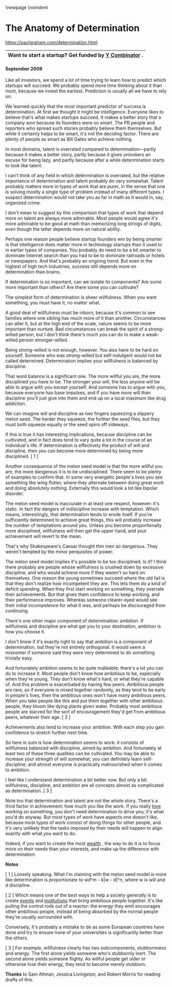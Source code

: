 \newpage
\noindent

The Anatomy of Determination
============================


  

<https://paulgraham.com/determination.html>
  




| **Want to start a startup?**   Get funded by  [Y Combinator](http://ycombinator.com/apply.html)   . |
| --- |


#### September 2009


  

  

 Like all investors, we spend a lot of time trying to learn how to
predict which startups will succeed. We probably spend more time
thinking about it than most, because we invest the earliest.
Prediction is usually all we have to rely on.
   

  

 We learned quickly that the most important predictor of success is
determination. At first we thought it might be intelligence.
Everyone likes to believe that's what makes startups succeed. It
makes a better story that a company won because its founders were
so smart. The PR people and reporters who spread such stories
probably believe them themselves. But while it certainly helps to
be smart, it's not the deciding factor. There are plenty of people
as smart as Bill Gates who achieve nothing.
   

  

 In most domains, talent is overrated compared to determination—partly
because it makes a better story, partly because it gives onlookers
an excuse for being lazy, and partly because after a while determination
starts to look like talent.
   

  

 I can't think of any field in which determination is overrated, but
the relative importance of determination and talent probably do
vary somewhat. Talent probably matters more in types of work that
are purer, in the sense that one is solving mostly a single type
of problem instead of many different types. I suspect determination
would not take you as far in math as it would in, say, organized
crime.
   

  

 I don't mean to suggest by this comparison that types of work that
depend more on talent are always more admirable. Most people would
agree it's more admirable to be good at math than memorizing long
strings of digits, even though the latter depends more on natural
ability.
   

  

 Perhaps one reason people believe startup founders win by being
smarter is that intelligence does matter more in technology startups
than it used to in earlier types of companies. You probably do
need to be a bit smarter to dominate Internet search than you had
to be to dominate railroads or hotels or newspapers. And that's
probably an ongoing trend. But even in the highest of high tech
industries, success still depends more on determination than brains.
   

  

 If determination is so important, can we isolate its components?
Are some more important than others? Are there some you can
cultivate?
   

  

 The simplest form of determination is sheer willfulness. When you
want something, you must have it, no matter what.
   

  

 A good deal of willfulness must be inborn, because it's common to
see families where one sibling has much more of it than another.
Circumstances can alter it, but at the high end of the scale, nature
seems to be more important than nurture. Bad circumstances can
break the spirit of a strong\-willed person, but I don't think there's
much you can do to make a weak\-willed person stronger\-willed.
   

  

 Being strong\-willed is not enough, however. You also have to be
hard on yourself. Someone who was strong\-willed but self\-indulgent
would not be called determined. Determination implies your willfulness
is balanced by discipline.
   

  

 That word balance is a significant one. The more willful you are,
the more disciplined you have to be. The stronger your will, the
less anyone will be able to argue with you except yourself. And
someone has to argue with you, because everyone has base impulses,
and if you have more will than discipline you'll just give into
them and end up on a local maximum like drug addiction.
   

  

 We can imagine will and discipline as two fingers squeezing a
slippery melon seed. The harder they squeeze, the further the seed
flies, but they must both squeeze equally or the seed spins off
sideways.
   

  

 If this is true it has interesting implications, because discipline
can be cultivated, and in fact does tend to vary quite a lot in the
course of an individual's life. If determination is effectively
the product of will and discipline, then you can become more
determined by being more disciplined.
 \[
 1
 ]
   

  

 Another consequence of the melon seed model is that the more willful
you are, the more dangerous it is to be undisciplined. There seem
to be plenty of examples to confirm that. In some very energetic
people's lives you see something like wing flutter, where they
alternate between doing great work and doing absolutely nothing.
Externally this would look a lot like bipolar disorder.
   

  

 The melon seed model is inaccurate in at least one respect, however:
it's static. In fact the dangers of indiscipline increase with
temptation. Which means, interestingly, that determination tends
to erode itself. If you're sufficiently determined to achieve great
things, this will probably increase the number of temptations around
you. Unless you become proportionally more disciplined, willfulness
will then get the upper hand, and your achievement will revert to
the mean.
   

  

 That's why Shakespeare's Caesar thought thin men so dangerous. They weren't
tempted by the minor perquisites of power.
   

  

 The melon seed model implies it's possible to be too disciplined.
Is it? I think there probably are people whose willfulness is
crushed down by excessive discipline, and who would achieve more
if they weren't so hard on themselves. One reason the young sometimes
succeed where the old fail is that they don't realize how incompetent
they are. This lets them do a kind of deficit spending. When they
first start working on something, they overrate their achievements.
But that gives them confidence to keep working, and their performance
improves. Whereas someone clearer\-eyed would see their initial
incompetence for what it was, and perhaps be discouraged from
continuing.
   

  

 There's one other major component of determination: ambition. If
willfulness and discipline are what get you to your destination,
ambition is how you choose it.
   

  

 I don't know if it's exactly right to say that ambition is a component
of determination, but they're not entirely orthogonal. It would
seem a misnomer if someone said they were very determined to do
something trivially easy.
   

  

 And fortunately ambition seems to be quite malleable; there's a lot
you can do to increase it. Most people don't know how ambitious
to be, especially when they're young. They don't know what's hard,
or what they're capable of. And this problem is exacerbated by
having few peers. Ambitious people are rare, so if everyone is
mixed together randomly, as they tend to be early in people's lives,
then the ambitious ones won't have many ambitious peers. When you
take people like this and put them together with other ambitious
people, they bloom like dying plants given water. Probably most
ambitious people are starved for the sort of encouragement they'd
get from ambitious peers, whatever their age.
 \[
 2
 ]
   

  

 Achievements also tend to increase your ambition. With each step
you gain confidence to stretch further next time.
   

  

 So here in sum is how determination seems to work: it consists of
willfulness balanced with discipline, aimed by ambition. And
fortunately at least two of these three qualities can be cultivated.
You may be able to increase your strength of will somewhat; you can
definitely learn self\-discipline; and almost everyone is practically
malnourished when it comes to ambition.
   

  

 I feel like I understand determination a bit better now. But only
a bit: willfulness, discipline, and ambition are all concepts almost
as complicated as determination.
 \[
 3
 ]
   

  

 Note too that determination and talent are not the whole story.
There's a third factor in achievement: how much you like the work.
If you really
 [love](https://paulgraham.com/love.html) 
 working on something,
you don't need determination to drive you; it's what you'd do anyway.
But most types of work have aspects one doesn't like, because most
types of work consist of doing things for other people, and it's
very unlikely that the tasks imposed by their needs will happen to
align exactly with what you want to do.
   

  

 Indeed, if you want to create the most
 [wealth](https://paulgraham.com/wealth.html) 
 ,
the way to do it is to focus more on their needs than your interests,
and make up the difference with determination.
   

  

  

  

  

  

  

  

**Notes** 
  

  

 \[
 1
 ]
Loosely speaking. What I'm claiming with the melon seed model
is more like determination is proportionate to wd^m \- k\|w \- d\|^n,
where w is will and d discipline.
   

  

 \[
 2
 ]
Which means one of the best ways to help a society generally
is to create
 [events](http://startupschool.org) 
 and
 [institutions](http://ycombinator.com) 
 that bring ambitious
people together. It's like pulling the control rods out of a
reactor: the energy they emit encourages other ambitious people,
instead of being absorbed by the normal people they're usually
surrounded with.
   

  

 Conversely, it's probably a mistake to do as some European countries
have done and try to ensure none of your universities is significantly
better than the others.
   

  

 \[
 3
 ]
For example, willfulness clearly has two subcomponents,
stubbornness and energy. The first alone yields someone who's
stubbornly inert. The second alone yields someone flighty.
As willful people get older or otherwise lose their energy, they
tend to become merely stubborn.
   

  

**Thanks** 
 to Sam Altman, Jessica Livingston, and Robert Morris
for reading drafts of this.
   

  






